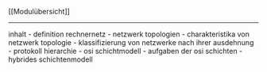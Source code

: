 [[Modulübersicht]]

---

inhalt
	- definition rechnernetz
	- netzwerk topologien
	- charakteristika von netzwerk topologie
	- klassifizierung von netzwerke nach ihrer ausdehnung
	- protokoll hierarchie
	- osi schichtmodell
	- aufgaben der osi schichten
	- hybrides schichtenmodell
